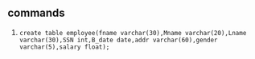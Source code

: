 ## commands

1. `create table employee(fname varchar(30),Mname varchar(20),Lname varchar(30),SSN int,B_date date,addr varchar(60),gender varchar(5),salary float);`